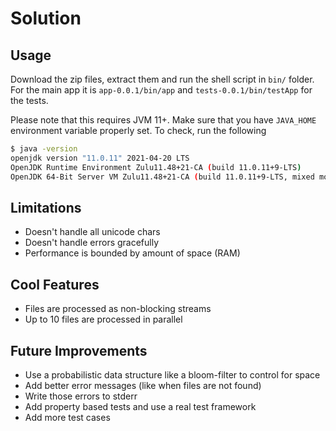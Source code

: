# Solution

## Usage

Download the zip files, extract them and run the shell script in `bin/` folder. For the main app it
is `app-0.0.1/bin/app` and `tests-0.0.1/bin/testApp` for the tests.

Please note that this requires JVM 11+. Make sure that you have `JAVA_HOME` environment variable properly set.
To check, run the following

```bash
$ java -version
openjdk version "11.0.11" 2021-04-20 LTS
OpenJDK Runtime Environment Zulu11.48+21-CA (build 11.0.11+9-LTS)
OpenJDK 64-Bit Server VM Zulu11.48+21-CA (build 11.0.11+9-LTS, mixed mode)
````


## Limitations
* Doesn't handle all unicode chars
* Doesn't handle errors gracefully
* Performance is bounded by amount of space (RAM)

## Cool Features
* Files are processed as non-blocking streams
* Up to 10 files are processed in parallel

## Future Improvements
* Use a probabilistic data structure like a bloom-filter to control for space
* Add better error messages (like when files are not found)
* Write those errors to stderr
* Add property based tests and use a real test framework
* Add more test cases
